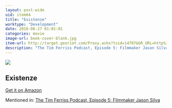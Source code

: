 ```yaml
---
layout: post-wide
uid: item64
title: "Existenze"
worktype: "Development"
date: 2016-06-27 01:01:01
categories: movie
image-url: book-cover-blank.jpg
item-url: http://target.georiot.com/Proxy.ashx?tsid=14707&GR_URL=http%3A%2F%2Fwww.amazon.com%2FeXistenZ-Jude-Law%2Fdp%2FB004SUDQ72%2F
description: "The Tim Ferriss Podcast, Episode 5: Filmmaker Jason Silva"
---
```

<a href="http://target.georiot.com/Proxy.ashx?tsid=14707&GR_URL=http%3A%2F%2Fwww.amazon.com%2FeXistenZ-Jude-Law%2Fdp%2FB004SUDQ72%2F" target="blank"><img src="../../../../img/thumbs/book-cover-blank.jpg" class="prod-img"></a>
<h2>Existenze</h2>
<p><a href="http://target.georiot.com/Proxy.ashx?tsid=14707&GR_URL=http%3A%2F%2Fwww.amazon.com%2FeXistenZ-Jude-Law%2Fdp%2FB004SUDQ72%2F" target="blank">Get it on Amazon</a><p>
<p>Mentioned in: <a href="http://fourhourworkweek.com/2014/05/14/jason-silva-brain-games/" target="blank">The Tim Ferriss Podcast, Episode 5: Filmmaker Jason Silva</a></p>
